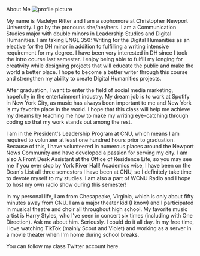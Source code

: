 About Me
![profile picture](https://madelynritter.github.io/madelyns-blog/images/profile.jpg)

My name is Madelyn Ritter and I am a sophomore at Christopher Newport University. I go by the pronouns she/her/hers. I am a Communication Studies major with double minors in Leadership Studies and Digital Humanities. I am taking ENGL 350: Writing for the Digital Humanities as an elective for the DH minor in addition to fulfilling a writing intensive requirement for my degree. I have been very interested in DH since I took the intro course last semester. I enjoy being able to fulfill my longing for creativity while designing projects that will educate the public and make the world a better place. I hope to become a better writer through this course and strengthen my ability to create Digital Humanities projects.


After graduation, I want to enter the field of social media marketing, hopefully in the entertainment industry. My dream job is to work at Spotify in New York City, as music has always been important to me and New York is my favorite place in the world. I hope that this class will help me achieve my dreams by teaching me how to make my writing eye-catching through coding so that my work stands out among the rest.

I am in the President's Leadership Program at CNU, which means I am required to volunteer at least one hundred hours prior to graduation. Because of this, I have volunteered in numerous places around the Newport News Community and have developed a passion for serving my city. I am also A Front Desk Assistant at the Office of Residence Life, so you may see me if you ever stop by York River Hall! Academics wise, I have been on the Dean's List all three semesters I have been at CNU, so I definitely take time to devote myself to my studies. I am also a part of WCNU Radio and I hope to host my own radio show during this semester!

In my personal life, I am from Chesapeake, Virginia, which is only about fifty minutes away from CNU. I am a major theater kid (I know) and I participated in musical theatre and choir all throughout high school. My favorite music artist is Harry Styles, who I've seen in concert six times (including with One Direction). Ask me about him. Seriously. I could do it all day. In my free time, I love watching TikTok (mainly Scout and Violet) and working as a server in a movie theater when I'm home during school breaks.

You can follow my class Twitter account here.
